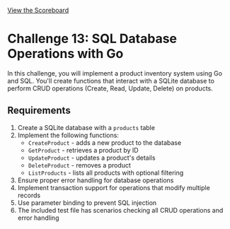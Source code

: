 [View the Scoreboard](SCOREBOARD.md)

# Challenge 13: SQL Database Operations with Go

In this challenge, you will implement a product inventory system using Go and SQL. You'll create functions that interact with a SQLite database to perform CRUD operations (Create, Read, Update, Delete) on products.

## Requirements

1. Create a SQLite database with a `products` table  
2. Implement the following functions:  
   - `CreateProduct` - adds a new product to the database  
   - `GetProduct` - retrieves a product by ID  
   - `UpdateProduct` - updates a product's details  
   - `DeleteProduct` - removes a product  
   - `ListProducts` - lists all products with optional filtering  
3. Ensure proper error handling for database operations  
4. Implement transaction support for operations that modify multiple records  
5. Use parameter binding to prevent SQL injection  
6. The included test file has scenarios checking all CRUD operations and error handling 